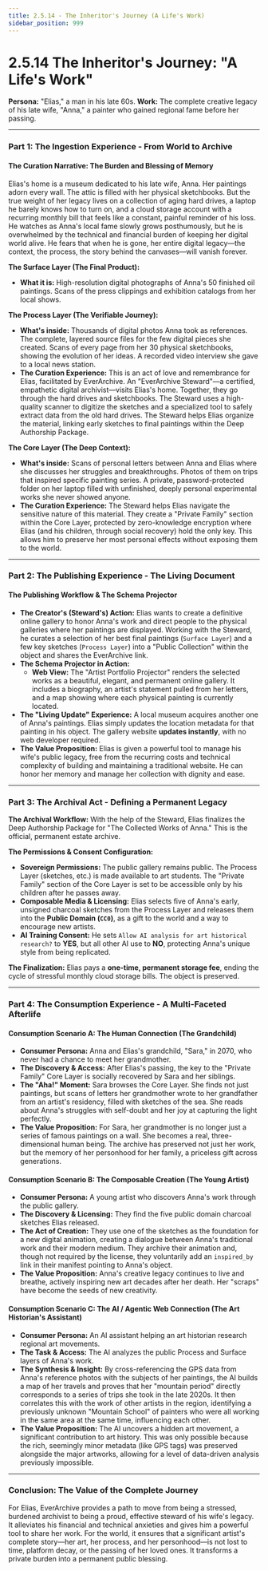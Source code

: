 ```yaml
---
title: 2.5.14 - The Inheritor's Journey (A Life's Work)
sidebar_position: 999
---
```


# 2.5.14 The Inheritor's Journey: "A Life's Work"

**Persona:** "Elias," a man in his late 60s.
**Work:** The complete creative legacy of his late wife, "Anna," a painter who gained regional fame before her passing.

---

### **Part 1: The Ingestion Experience - From World to Archive**

#### **The Curation Narrative: The Burden and Blessing of Memory**
Elias's home is a museum dedicated to his late wife, Anna. Her paintings adorn every wall. The attic is filled with her physical sketchbooks. But the true weight of her legacy lives on a collection of aging hard drives, a laptop he barely knows how to turn on, and a cloud storage account with a recurring monthly bill that feels like a constant, painful reminder of his loss. He watches as Anna's local fame slowly grows posthumously, but he is overwhelmed by the technical and financial burden of keeping her digital world alive. He fears that when he is gone, her entire digital legacy—the context, the process, the story behind the canvases—will vanish forever.

**The Surface Layer (The Final Product):**
*   **What it is:** High-resolution digital photographs of Anna's 50 finished oil paintings. Scans of the press clippings and exhibition catalogs from her local shows.

**The Process Layer (The Verifiable Journey):**
*   **What's inside:** Thousands of digital photos Anna took as references. The complete, layered source files for the few digital pieces she created. Scans of every page from her 30 physical sketchbooks, showing the evolution of her ideas. A recorded video interview she gave to a local news station.
*   **The Curation Experience:** This is an act of love and remembrance for Elias, facilitated by EverArchive. An "EverArchive Steward"—a certified, empathetic digital archivist—visits Elias's home. Together, they go through the hard drives and sketchbooks. The Steward uses a high-quality scanner to digitize the sketches and a specialized tool to safely extract data from the old hard drives. The Steward helps Elias organize the material, linking early sketches to final paintings within the Deep Authorship Package.

**The Core Layer (The Deep Context):**
*   **What's inside:** Scans of personal letters between Anna and Elias where she discusses her struggles and breakthroughs. Photos of them on trips that inspired specific painting series. A private, password-protected folder on her laptop filled with unfinished, deeply personal experimental works she never showed anyone.
*   **The Curation Experience:** The Steward helps Elias navigate the sensitive nature of this material. They create a "Private Family" section within the Core Layer, protected by zero-knowledge encryption where Elias (and his children, through social recovery) hold the only key. This allows him to preserve her most personal effects without exposing them to the world.

---

### **Part 2: The Publishing Experience - The Living Document**

#### **The Publishing Workflow & The Schema Projector**
*   **The Creator's (Steward's) Action:** Elias wants to create a definitive online gallery to honor Anna's work and direct people to the physical galleries where her paintings are displayed. Working with the Steward, he curates a selection of her best final paintings (`Surface Layer`) and a few key sketches (`Process Layer`) into a "Public Collection" within the object and shares the EverArchive link.
*   **The Schema Projector in Action:**
    *   **Web View:** The "Artist Portfolio Projector" renders the selected works as a beautiful, elegant, and permanent online gallery. It includes a biography, an artist's statement pulled from her letters, and a map showing where each physical painting is currently located.
*   **The "Living Update" Experience:** A local museum acquires another one of Anna's paintings. Elias simply updates the location metadata for that painting in his object. The gallery website **updates instantly**, with no web developer required.
*   **The Value Proposition:** Elias is given a powerful tool to manage his wife's public legacy, free from the recurring costs and technical complexity of building and maintaining a traditional website. He can honor her memory and manage her collection with dignity and ease.

---

### **Part 3: The Archival Act - Defining a Permanent Legacy**

**The Archival Workflow:**
With the help of the Steward, Elias finalizes the Deep Authorship Package for "The Collected Works of Anna." This is the official, permanent estate archive.

**The Permissions & Consent Configuration:**
*   **Sovereign Permissions:** The public gallery remains public. The Process Layer (sketches, etc.) is made available to art students. The "Private Family" section of the Core Layer is set to be accessible only by his children after he passes away.
*   **Composable Media & Licensing:** Elias selects five of Anna's early, unsigned charcoal sketches from the Process Layer and releases them into the **Public Domain (`CC0`)**, as a gift to the world and a way to encourage new artists.
*   **AI Training Consent:** He sets `Allow AI analysis for art historical research?` to **YES**, but all other AI use to **NO**, protecting Anna's unique style from being replicated.

**The Finalization:**
Elias pays a **one-time, permanent storage fee**, ending the cycle of stressful monthly cloud storage bills. The object is preserved.

---

### **Part 4: The Consumption Experience - A Multi-Faceted Afterlife**

#### **Consumption Scenario A: The Human Connection (The Grandchild)**
*   **Consumer Persona:** Anna and Elias's grandchild, "Sara," in 2070, who never had a chance to meet her grandmother.
*   **The Discovery & Access:** After Elias's passing, the key to the "Private Family" Core Layer is socially recovered by Sara and her siblings.
*   **The "Aha!" Moment:** Sara browses the Core Layer. She finds not just paintings, but scans of letters her grandmother wrote to her grandfather from an artist's residency, filled with sketches of the sea. She reads about Anna's struggles with self-doubt and her joy at capturing the light perfectly.
*   **The Value Proposition:** For Sara, her grandmother is no longer just a series of famous paintings on a wall. She becomes a real, three-dimensional human being. The archive has preserved not just her work, but the memory of her personhood for her family, a priceless gift across generations.

#### **Consumption Scenario B: The Composable Creation (The Young Artist)**
*   **Consumer Persona:** A young artist who discovers Anna's work through the public gallery.
*   **The Discovery & Licensing:** They find the five public domain charcoal sketches Elias released.
*   **The Act of Creation:** They use one of the sketches as the foundation for a new digital animation, creating a dialogue between Anna's traditional work and their modern medium. They archive their animation and, though not required by the license, they voluntarily add an `inspired_by` link in their manifest pointing to Anna's object.
*   **The Value Proposition:** Anna's creative legacy continues to live and breathe, actively inspiring new art decades after her death. Her "scraps" have become the seeds of new creativity.

#### **Consumption Scenario C: The AI / Agentic Web Connection (The Art Historian's Assistant)**
*   **Consumer Persona:** An AI assistant helping an art historian research regional art movements.
*   **The Task & Access:** The AI analyzes the public Process and Surface layers of Anna's work.
*   **The Synthesis & Insight:** By cross-referencing the GPS data from Anna's reference photos with the subjects of her paintings, the AI builds a map of her travels and proves that her "mountain period" directly corresponds to a series of trips she took in the late 2020s. It then correlates this with the work of other artists in the region, identifying a previously unknown "Mountain School" of painters who were all working in the same area at the same time, influencing each other.
*   **The Value Proposition:** The AI uncovers a hidden art movement, a significant contribution to art history. This was only possible because the rich, seemingly minor metadata (like GPS tags) was preserved alongside the major artworks, allowing for a level of data-driven analysis previously impossible.

---

### **Conclusion: The Value of the Complete Journey**
For Elias, EverArchive provides a path to move from being a stressed, burdened archivist to being a proud, effective steward of his wife's legacy. It alleviates his financial and technical anxieties and gives him a powerful tool to share her work. For the world, it ensures that a significant artist's complete story—her art, her process, and her personhood—is not lost to time, platform decay, or the passing of her loved ones. It transforms a private burden into a permanent public blessing.